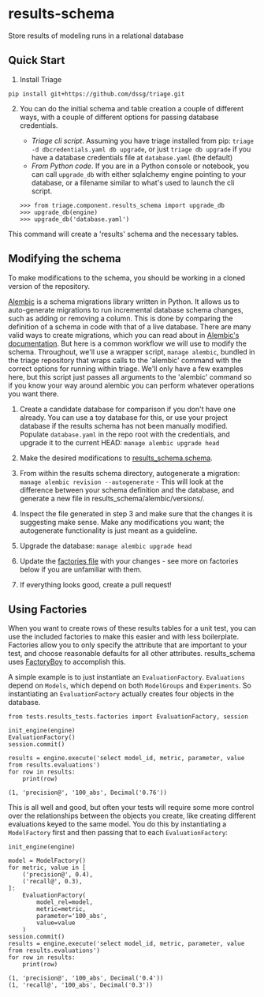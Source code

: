 # results-schema
Store results of modeling runs in a relational database

## Quick Start

1. Install Triage

`pip install git+https://github.com/dssg/triage.git`

2. You can do the initial schema and table creation a couple of different ways, with a couple of different options for passing database credentials.

	- *Triage cli script*. Assuming you have triage installed from pip: `triage -d dbcredentials.yaml db upgrade`, or just `triage db upgrade` if you have a database credentials file at `database.yaml` (the default)
	- *From Python code*. If you are in a Python console or notebook, you can call `upgrade_db` with either sqlalchemy engine pointing to your database, or a filename similar to what's used to launch the cli script.

	```
	>>> from triage.component.results_schema import upgrade_db
	>>> upgrade_db(engine)
	>>> upgrade_db('database.yaml')
	```

This command will create a 'results' schema and the necessary tables.


## Modifying the schema

To make modifications to the schema, you should be working in a cloned version of the repository.

[Alembic](http://alembic.zzzcomputing.com/en/latest/tutorial.html) is a schema migrations library written in Python. It allows us to auto-generate migrations to run incremental database schema changes, such as adding or removing a column. This is done by comparing the definition of a schema in code with that of a live database. There are many valid ways to create migrations, which you can read about in [Alembic's documentation](http://alembic.zzzcomputing.com/en/latest/tutorial.html). But here is a common workflow we will use to modify the schema. Throughout, we'll use a wrapper script, `manage alembic`, bundled in the triage repository that wraps calls to the 'alembic' command with the correct options for running within triage. We'll only have a few examples here, but this script just passes all arguments to the 'alembic' command so if you know your way around alembic you can perform whatever operations you want there.

1. Create a candidate database for comparison if you don't have one already. You can use a toy database for this, or use your project database if the results schema has not been manually modified. Populate `database.yaml` in the repo root with the credentials, and upgrade it to the current HEAD: `manage alembic upgrade head`

2. Make the desired modifications to [results_schema.schema](schema.py).

3. From within the results schema directory, autogenerate a migration: `manage alembic revision --autogenerate` - This will look at the difference between your schema definition and the database, and generate a new file in results_schema/alembic/versions/.

4. Inspect the file generated in step 3 and make sure that the changes it is suggesting make sense. Make any modifications you want; the autogenerate functionality is just meant as a guideline.

5. Upgrade the database: `manage alembic upgrade head`

6. Update the [factories file](../../../../src/tests/results_tests/factories.py) with your changes - see more on factories below if you are unfamiliar with them.

7. If everything looks good, create a pull request!


## Using Factories

When you want to create rows of these results tables for a unit test, you can use the included factories to make this easier and with less boilerplate.  Factories allow you to only specify the attribute that are important to your test, and choose reasonable defaults for all other attributes. results_schema uses [FactoryBoy](http://factoryboy.readthedocs.io/en/latest/index.html) to accomplish this.

A simple example is to just instantiate an `EvaluationFactory`. `Evaluations` depend on `Models`, which depend on both `ModelGroups` and `Experiments`. So instantiating an `EvaluationFactory` actually creates four objects in the database.

```
from tests.results_tests.factories import EvaluationFactory, session

init_engine(engine)
EvaluationFactory()
session.commit()

results = engine.execute('select model_id, metric, parameter, value from results.evaluations')
for row in results:
	print(row)
```

```
(1, 'precision@', '100_abs', Decimal('0.76'))
```

This is all well and good, but often your tests will require some more control over the relationships between the objects you create, like creating different evaluations keyed to the same model. You do this by instantiating a `ModelFactory` first and then passing that to each `EvaluationFactory`:

```
init_engine(engine)

model = ModelFactory()
for metric, value in [
	('precision@', 0.4),
	('recall@', 0.3),
]:
	EvaluationFactory(
		model_rel=model,
		metric=metric,
		parameter='100_abs',
		value=value
	)
session.commit()
results = engine.execute('select model_id, metric, parameter, value from results.evaluations')
for row in results:
	print(row)
```

```
(1, 'precision@', '100_abs', Decimal('0.4'))
(1, 'recall@', '100_abs', Decimal('0.3'))
```

